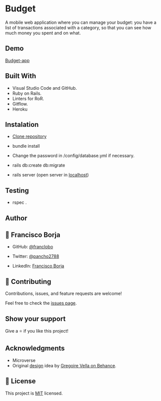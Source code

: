 # Budget

A mobile web application where you can manage your budget: you have a list of transactions associated with a category, so that you can see how much money you spent and on what.

## Demo

[Budget-app](https://budget-app20221013.herokuapp.com//)

## Built With

- Visual Studio Code and GitHub.
- Ruby on Rails.
- Linters for RoR.
- Gitflow.
- Heroku

## Instalation

- [Clone repository](git@github.com:franclobo/Budget.git)

- bundle install

- Change the password in /config/database.yml if necessary.

- rails db:create db:migrate

- rails server (open server in [localhost](http://localhost:3000/))

## Testing

- rspec .

## Author

## 👤 Francisco Borja

- GitHub: [@franclobo](https://github.com/franclobo)

- Twitter: [@pancho2788](https://twitter.com/Pancho2788)

- LinkedIn: [Francisco Borja](https://www.linkedin.com/in/francisco-borja-lobato/)

## 🤝 Contributing

Contributions, issues, and feature requests are welcome!

Feel free to check the [issues page](../../issues/).

## Show your support

Give a ⭐️ if you like this project!

## Acknowledgments

- Microverse
- Original [design](https://www.behance.net/gallery/19759151/Snapscan-iOs-design-and-branding?tracking_source=) idea by [Gregoire Vella on Behance](https://www.behance.net/gregoirevella).

## 📝 License

This project is [MIT](./LICENSE) licensed.
